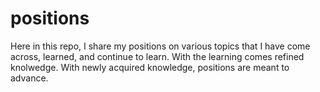 # positions
Here in this repo, I share my positions on various topics that I have come across, learned, and continue to learn. With the learning comes refined knolwedge. With newly acquired knowledge, positions are meant to advance.
